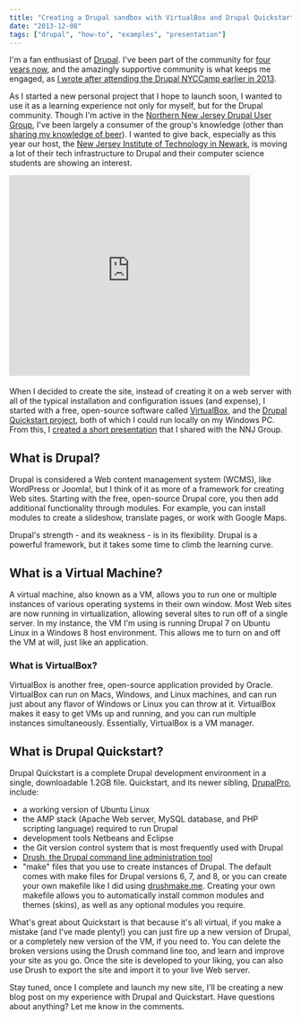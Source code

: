 ```yaml
---
title: "Creating a Drupal sandbox with VirtualBox and Drupal Quickstart (Presentation)"
date: "2013-12-08"
tags: ["drupal", "how-to", "examples", "presentation"]
---
```


I'm a fan enthusiast of [Drupal](http://drupal.org "Drupal"). I've been part of the community for [four years now](https://drupal.org/user/623158 "My profile on drupal.org"), and the amazingly supportive community is what keeps me engaged, as [I wrote after attending the Drupal NYCCamp earlier in 2013](http://edmarsh.com/2013/07/17/a-tech-writers-thoughts-on-nyc-drupal-camp-2013/ "A Tech Writer's Thoughts on NYC Drupal Camp 2013").

As I started a new personal project that I hope to launch soon, I wanted to use it as a learning experience not only for myself, but for the Drupal community. Though I'm active in the [Northern New Jersey Drupal User Group](https://groups.drupal.org/new-jersey/nnj "NNJ Drupal Group"), I've been largely a consumer of the group's knowledge (other than [sharing my knowledge of beer](http://edmarsh.com/2011/03/09/omg-i-hate-beer/ "OMG i hate beer!")). I wanted to give back, especially as this year our host, the [New Jersey Institute of Technology in Newark](http://njit.edu), is moving a lot of their tech infrastructure to Drupal and their computer science students are showing an interest.

<iframe style="border: 1px solid #CCC; border-width: 1px 1px 0; margin-bottom: 5px;" src="http://www.slideshare.net/slideshow/embed_code/28217861" width="427" height="356" frameborder="0" marginwidth="0" marginheight="0" scrolling="no" allowfullscreen="allowfullscreen"></iframe>

When I decided to create the site, instead of creating it on a web server with all of the typical installation and configuration issues (and expense), I started with a free, open-source software called [VirtualBox](http://virtualbox.org), and the [Drupal Quickstart project](http://drupal.org/project/quickstart "Drupal Quickstart project"), both of which I could run locally on my Windows PC. From this, I [created a short presentation](https://www.slideshare.net/theedmarsh/creating-a-drupal-sandbox-using-virtualbox-and-drupal-quickstart "Presentation: Creating a Drupal sandbox on slideshare.net") that I shared with the NNJ Group.

## What is Drupal?

 Drupal is considered a Web content management system (WCMS), like WordPress or Joomla!, but I think of it as more of a framework for creating Web sites. Starting with the free, open-source Drupal core, you then add additional functionality through modules. For example, you can install modules to create a slideshow, translate pages, or work with Google Maps.

Drupal's strength - and its weakness - is in its flexibility. Drupal is a powerful framework, but it takes some time to climb the learning curve.

## What is a Virtual Machine?

A virtual machine, also known as a VM, allows you to run one or multiple instances of various operating systems in their own window. Most Web sites are now running in virtualization, allowing several sites to run off of a single server. In my instance, the VM I'm using is running Drupal 7 on Ubuntu Linux in a Windows 8 host environment. This allows me to turn on and off the VM at will, just like an application.

### What is VirtualBox?

VirtualBox is another free, open-source application provided by Oracle. VirtualBox can run on Macs, Windows, and Linux machines, and can run just about any flavor of Windows or Linux you can throw at it. VirtualBox makes it easy to get VMs up and running, and you can run multiple instances simultaneously. Essentially, VirtualBox is a VM manager.

## What is Drupal Quickstart?

Drupal Quickstart is a complete Drupal development environment in a single, downloadable 1.2GB file. Quickstart, and its newer sibling, [DrupalPro](http://drupal.org/project/drupalpro), include:

- a working version of Ubuntu Linux
- the AMP stack (Apache Web server, MySQL database, and PHP scripting language) required to run Drupal
- development tools Netbeans and Eclipse
- the Git version control system that is most frequently used with Drupal
- [Drush, the Drupal command line administration tool](http://drush.org)
- "make" files that you use to create instances of Drupal. The default comes with make files for Drupal versions 6, 7, and 8, or you can create your own makefile like I did using [drushmake.me](http://drushmake.me). Creating your own makefile allows you to automatically install common modules and themes (skins), as well as any optional modules you require.

What's great about Quickstart is that because it's all virtual, if you make a mistake (and I've made plenty!) you can just fire up a new version of Drupal, or a completely new version of the VM, if you need to. You can delete the broken versions using the Drush command line too, and learn and improve your site as you go. Once the site is developed to your liking, you can also use Drush to export the site and import it to your live Web server.

Stay tuned, once I complete and launch my new site, I'll be creating a new blog post on my experience with Drupal and Quickstart. Have questions about anything? Let me know in the comments.
